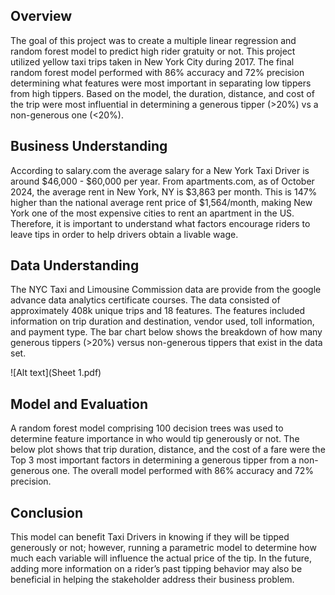## Overview

The goal of this project was to create a multiple linear regression and random forest model to predict high rider gratuity or not. This project utilized 
yellow taxi trips taken in New York City during 2017. The final random forest model performed with 86% accuracy and 72% precision determining what features were most important in separating low tippers from high tippers. Based on the model, the duration, distance, and cost of the trip were most influential in determining a generous tipper (>20%) vs a non-generous one (<20%). 

## Business Understanding

According to salary.com the average salary for a New York Taxi Driver is around $46,000 - $60,000 per year. From apartments.com, as of October 2024, the average rent in New York, NY is $3,863 per month. This is 147% higher than the national average rent price of $1,564/month, making New York one of the most expensive cities to rent an apartment in the US. Therefore, it is important to understand what factors encourage riders to leave tips in order to help drivers obtain a livable wage. 

## Data Understanding

The NYC Taxi and Limousine Commission data are provide from the google advance data analytics certificate courses. The data consisted of approximately 408k unique trips and 18 features. The features included information on trip duration and destination, vendor used, toll information, and payment type. The bar chart below shows the breakdown of how many generous tippers (>20%) versus non-generous tippers that exist in the data set. 

![Alt text](Sheet 1.pdf)

## Model and Evaluation

A random forest model comprising 100 decision trees was used to determine feature importance in who would tip generously or not. The below plot shows that 
trip duration, distance, and the cost of a fare were the Top 3 most important factors in determining a generous tipper from a non-generous one. The overall 
model performed with 86% accuracy and 72% precision. 

## Conclusion

This model can benefit Taxi Drivers in knowing if they will be tipped generously or not; however, running a parametric model to determine how much each 
variable will influence the actual price of the tip. In the future, adding more information on a rider’s past tipping behavior may also be beneficial in 
helping the stakeholder address their business problem. 

